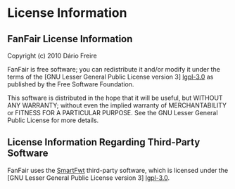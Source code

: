 License Information
===================

FanFair License Information
---------------------------

Copyright (c) 2010 Dário Freire

FanFair is free software; you can redistribute it and/or modify it
under the terms of the [GNU Lesser General Public License version 3] [lgpl-3.0]
as published by the Free Software Foundation.

This software is distributed in the hope that it will be useful,
but WITHOUT ANY WARRANTY; without even the implied warranty of
MERCHANTABILITY or FITNESS FOR A PARTICULAR PURPOSE. See the GNU
Lesser General Public License for more details.


License Information Regarding Third-Party Software
--------------------------------------------------

FanFair uses the [SmartFwt](http://github.com/dfreire/smartfwt) 
third-party software, which is licensed under the 
[GNU Lesser General Public License version 3] [lgpl-3.0].


[lgpl-3.0]: <http://www.gnu.org/licenses/lgpl-3.0.html>

